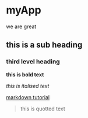 # myApp

we are great

## this is a sub heading

### third level heading

**this is bold text**

_this is italised text_

[markdown tutorial](https://opensource.com/article/19/9/introduction-markdown)

> this is quotted text
